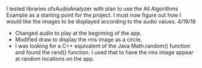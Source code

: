 I tested libraries ofxAudioAnalyzer with plan to use the All Algorithms Example as a starting point for the project. I must now figure out how I would like the images to be displayed according to the audio values. 
4/19/18
- Changed audio to play at the beginning of the app. 
- Modified draw to display the rms image as a circle.
- I was looking for a C++ equivalent of the Java Math.random() function and found the rand() function. I used that to have the rms image appear at random locations on the app. 
